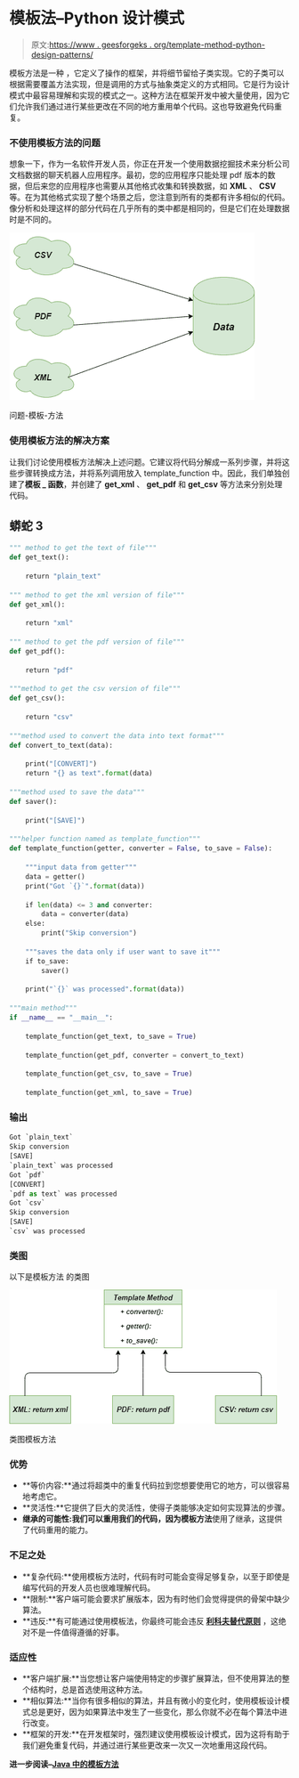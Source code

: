 # 模板法–Python 设计模式

> 原文:[https://www . geesforgeks . org/template-method-python-design-patterns/](https://www.geeksforgeeks.org/template-method-python-design-patterns/)

模板方法是一种  ，它定义了操作的框架，并将细节留给子类实现。它的子类可以根据需要覆盖方法实现，但是调用的方式与抽象类定义的方式相同。它是行为设计模式中最容易理解和实现的模式之一。这种方法在框架开发中被大量使用，因为它们允许我们通过进行某些更改在不同的地方重用单个代码。这也导致避免代码重复。

### 不使用模板方法的问题

想象一下，作为一名软件开发人员，你正在开发一个使用数据挖掘技术来分析公司文档数据的聊天机器人应用程序。最初，您的应用程序只能处理 pdf 版本的数据，但后来您的应用程序也需要从其他格式收集和转换数据，如 **XML** 、 **CSV** 等。在为其他格式实现了整个场景之后，您注意到所有的类都有许多相似的代码。像分析和处理这样的部分代码在几乎所有的类中都是相同的，但是它们在处理数据时是不同的。

![Problem-Template-Method](img/a9ac65130b0b592b9f6423fb7f0cc0f9.png)

问题-模板-方法

### 使用模板方法的解决方案

让我们讨论使用模板方法解决上述问题。它建议将代码分解成一系列步骤，并将这些步骤转换成方法，并将系列调用放入 template_function 中。因此，我们单独创建了**模板 _ 函数**，并创建了 **get_xml** 、 **get_pdf** 和 **get_csv** 等方法来分别处理代码。

## 蟒蛇 3

```py
""" method to get the text of file"""
def get_text():

    return "plain_text"

""" method to get the xml version of file"""
def get_xml():

    return "xml"

""" method to get the pdf version of file"""
def get_pdf():

    return "pdf"

"""method to get the csv version of file"""
def get_csv():

    return "csv"

"""method used to convert the data into text format"""
def convert_to_text(data):

    print("[CONVERT]")
    return "{} as text".format(data)

"""method used to save the data"""
def saver():

    print("[SAVE]")

"""helper function named as template_function"""
def template_function(getter, converter = False, to_save = False):

    """input data from getter"""
    data = getter()
    print("Got `{}`".format(data))

    if len(data) <= 3 and converter:
        data = converter(data)
    else:
        print("Skip conversion")

    """saves the data only if user want to save it"""
    if to_save:
        saver()

    print("`{}` was processed".format(data))

"""main method"""
if __name__ == "__main__":

    template_function(get_text, to_save = True)

    template_function(get_pdf, converter = convert_to_text)

    template_function(get_csv, to_save = True)

    template_function(get_xml, to_save = True)
```

### 输出

```py
Got `plain_text`
Skip conversion
[SAVE]
`plain_text` was processed
Got `pdf`
[CONVERT]
`pdf as text` was processed
Got `csv`
Skip conversion
[SAVE]
`csv` was processed
```

### 类图

以下是模板方法
的类图

![Class-diagram-template-method](img/9078c1744f6af75e16bd1237dd706fd5.png)

类图模板方法

### 优势

*   **等价内容:**通过将超类中的重复代码拉到您想要使用它的地方，可以很容易地考虑它。
*   **灵活性:**它提供了巨大的灵活性，使得子类能够决定如何实现算法的步骤。
*   **继承的可能性:**我们可以重用我们的代码，因为**模板方法**使用了继承，这提供了代码重用的能力。

### 不足之处

*   **复杂代码:**使用模板方法时，代码有时可能会变得足够复杂，以至于即使是编写代码的开发人员也很难理解代码。
*   **限制:**客户端可能会要求扩展版本，因为有时他们会觉得提供的骨架中缺少算法。
*   **违反:**有可能通过使用模板法，你最终可能会违反 [**利科夫替代原则**](https://en.wikipedia.org/wiki/Liskov_substitution_principle) ，这绝对不是一件值得遵循的好事。

### 适应性

*   **客户端扩展:**当您想让客户端使用特定的步骤扩展算法，但不使用算法的整个结构时，总是首选使用这种方法。
*   **相似算法:**当你有很多相似的算法，并且有微小的变化时，使用模板设计模式总是更好，因为如果算法中发生了一些变化，那么你就不必在每个算法中进行改变。
*   **框架的开发:**在开发框架时，强烈建议使用模板设计模式，因为这将有助于我们避免重复代码，并通过进行某些更改来一次又一次地重用这段代码。

**进一步阅读–**[**Java 中的模板方法**](https://www.geeksforgeeks.org/template-method-design-pattern/)